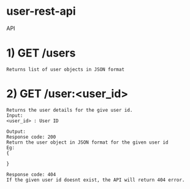 # user-rest-api

API
# 1)    GET /users

    Returns list of user objects in JSON format


# 2)    GET /user:<user_id>

    Returns the user details for the give user id.
    Input: 
    <user_id> : User ID

    Output:
    Response code: 200
    Return the user object in JSON format for the given user id
    Eg: 
    {

    }

    Response code: 404
    If the given user id doesnt exist, the API will return 404 error.
